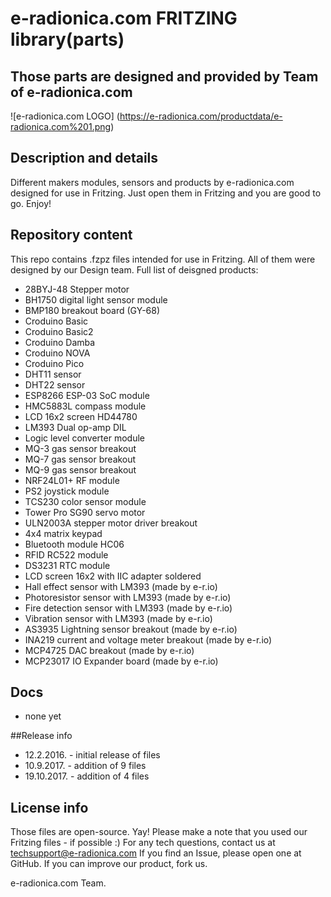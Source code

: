 # e-radionica.com FRITZING library(parts)
## Those parts are designed and provided by Team of e-radionica.com
![e-radionica.com LOGO]
(https://e-radionica.com/productdata/e-radionica.com%201.png)

## Description and details
Different makers modules, sensors and products by e-radionica.com designed for use in Fritzing. Just open them in Fritzing and you are good to go. Enjoy! 

## Repository content
This repo contains .fzpz files intended for use in Fritzing. All of them were designed by our Design team. 
Full list of deisgned products:
- 28BYJ-48 Stepper motor
- BH1750 digital light sensor module
- BMP180 breakout board (GY-68)
- Croduino Basic
- Croduino Basic2
- Croduino Damba
- Croduino NOVA
- Croduino Pico
- DHT11 sensor
- DHT22 sensor
- ESP8266 ESP-03 SoC module
- HMC5883L compass module
- LCD 16x2 screen HD44780
- LM393 Dual op-amp DIL
- Logic level converter module
- MQ-3 gas sensor breakout
- MQ-7 gas sensor breakout
- MQ-9 gas sensor breakout
- NRF24L01+ RF module
- PS2 joystick module
- TCS230 color sensor module
- Tower Pro SG90 servo motor
- ULN2003A stepper motor driver breakout
- 4x4 matrix keypad
- Bluetooth module HC06
- RFID RC522 module
- DS3231 RTC module
- LCD screen 16x2 with IIC adapter soldered
- Hall effect sensor with LM393 (made by e-r.io)
- Photoresistor sensor with LM393 (made by e-r.io)
- Fire detection sensor with LM393 (made by e-r.io)
- Vibration sensor with LM393 (made by e-r.io)
- AS3935 Lightning sensor breakout (made by e-r.io)
- INA219 current and voltage meter breakout (made by e-r.io)
- MCP4725 DAC breakout (made by e-r.io)
- MCP23017 IO Expander board (made by e-r.io)

## Docs
- none yet

##Release info
- 12.2.2016. - initial release of files
- 10.9.2017. - addition of 9 files
- 19.10.2017. - addition of 4 files

## License info
Those files are open-source. Yay! Please make a note that you used our Fritzing files - if possible :) 
For any tech questions, contact us at techsupport@e-radionica.com
If you find an Issue, please open one at GitHub. If you can improve our product, fork us.

e-radionica.com Team.
